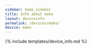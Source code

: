 ```yaml
---
sidebar: home_sidebar
title: Info about mako
layout: deviceinfo
permalink: /devices/mako/
device: mako
---
```

{% include templates/device_info.md %}
